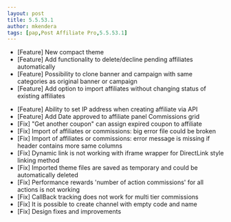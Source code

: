 ```yaml
---
layout: post
title: 5.5.53.1
author: mkendera
tags: [pap,Post Affiliate Pro,5.5.53.1]
---
```


- [Feature] New compact theme
- [Feature] Add functionality to delete/decline pending affiliates automatically
- [Feature] Possibility to clone banner and campaign with same categories as original banner or campaign
- [Feature] Add option to import affiliates without changing status of existing affiliates

<!--more-->

- [Feature] Ability to set IP address when creating affiliate via API
- [Feature] Add Date approved to affiliate panel Commissions grid
- [Fix] "Get another coupon" can assign expired coupon to affiliate
- [Fix] Import of affiliates or commissions: big error file could be broken
- [Fix] Import of affiliates or commissions: error message is missing if header contains more same columns
- [Fix] Dynamic link is not working with iframe wrapper for DirectLink style linking method
- [Fix] Imported theme files are saved as temporary and could be automatically deleted
- [Fix] Performance rewards 'number of action commissions' for all actions is not working
- [Fix] CallBack tracking does not work for multi tier commissions
- [Fix] It is possible to create channel with empty code and name
- [Fix] Design fixes and improvements
